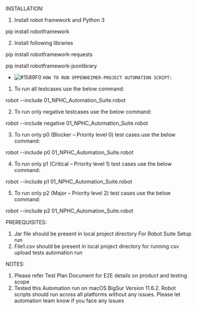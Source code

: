 INSTALLATION:

1. Install robot framework and Python 3 
 
pip install robotframework

2. Install following libraries

pip install robotframework-requests

pip install robotframework-jsonlibrary



- ![#1589F0](https://via.placeholder.com/15/1589F0/000000?text=+) `HOW TO RUN OPPENHEIMER-PROJECT AUTOMATION SCRIPT:`


1.	To run all testcases use the below command:

robot --include 01_NPHC_Automation_Suite.robot

2.	To run only negative testcases use the below command:

robot --include negative 01_NPHC_Automation_Suite.robot

3.	To run only p0 (Blocker – Priority level 0) test cases use the below command:

robot --include p0 01_NPHC_Automation_Suite.robot

4.	To run only p1 (Critical – Priority level 1) test cases use the below command:

robot --include p1 01_NPHC_Automation_Suite.robot

5.	To run only p2 (Major – Priority level 2) test cases use the below command:

robot --include p2 01_NPHC_Automation_Suite.robot





PREREQUISITES:

1. Jar file should be present in local project directory For Robot Suite Setup run
2. File1.csv should be present in local project directory for running csv upload tests automation run





NOTES:
1.	Please refer Test Plan Document for E2E details on product and testing scope
2.	Tested this Automation run on macOS BigSur Version 11.6.2. Robot scripts should run across all platforms without any issues. Please let automation team know if you face any issues

